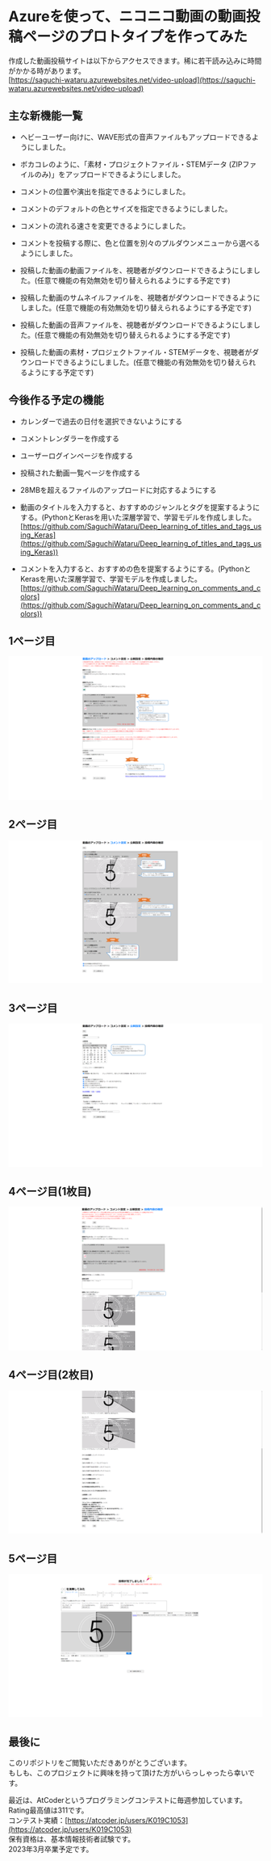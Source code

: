 # Azureを使って、ニコニコ動画の動画投稿ページのプロトタイプを作ってみた  
作成した動画投稿サイトは以下からアクセスできます。稀に若干読み込みに時間がかかる時があります。  
[https://saguchi-wataru.azurewebsites.net/video-upload](https://saguchi-wataru.azurewebsites.net/video-upload)  

## 主な新機能一覧

* ヘビーユーザー向けに、WAVE形式の音声ファイルもアップロードできるようにしました。

* ボカコレのように、「素材・プロジェクトファイル・STEMデータ (ZIPファイルのみ)」をアップロードできるようにしました。

* コメントの位置や演出を指定できるようにしました。

* コメントのデフォルトの色とサイズを指定できるようにしました。

* コメントの流れる速さを変更できるようにしました。

* コメントを投稿する際に、色と位置を別々のプルダウンメニューから選べるようにしました。

* 投稿した動画の動画ファイルを、視聴者がダウンロードできるようにしました。(任意で機能の有効無効を切り替えられるようにする予定です)

* 投稿した動画のサムネイルファイルを、視聴者がダウンロードできるようにしました。(任意で機能の有効無効を切り替えられるようにする予定です)

* 投稿した動画の音声ファイルを、視聴者がダウンロードできるようにしました。(任意で機能の有効無効を切り替えられるようにする予定です)

* 投稿した動画の素材・プロジェクトファイル・STEMデータを、視聴者がダウンロードできるようにしました。(任意で機能の有効無効を切り替えられるようにする予定です)

## 今後作る予定の機能

* カレンダーで過去の日付を選択できないようにする

* コメントレンダラーを作成する

* ユーザーログインページを作成する

* 投稿された動画一覧ページを作成する

* 28MBを超えるファイルのアップロードに対応するようにする

* 動画のタイトルを入力すると、おすすめのジャンルとタグを提案するようにする。(PythonとKerasを用いた深層学習で、学習モデルを作成しました。[https://github.com/SaguchiWataru/Deep_learning_of_titles_and_tags_using_Keras](https://github.com/SaguchiWataru/Deep_learning_of_titles_and_tags_using_Keras))

* コメントを入力すると、おすすめの色を提案するようにする。(PythonとKerasを用いた深層学習で、学習モデルを作成しました。[https://github.com/SaguchiWataru/Deep_learning_on_comments_and_colors](https://github.com/SaguchiWataru/Deep_learning_on_comments_and_colors))

## 1ページ目
![ページ1](https://raw.githubusercontent.com/SaguchiWataru/Video-Upload-Site/main/Sources/page01.png)

## 2ページ目
![ページ2](https://raw.githubusercontent.com/SaguchiWataru/Video-Upload-Site/main/Sources/page02.png)

## 3ページ目
![ページ2](https://raw.githubusercontent.com/SaguchiWataru/Video-Upload-Site/main/Sources/page03.png)

## 4ページ目(1枚目)
![ページ4-1](https://raw.githubusercontent.com/SaguchiWataru/Video-Upload-Site/main/Sources/page04-1.png)

## 4ページ目(2枚目)
![ページ4-2](https://raw.githubusercontent.com/SaguchiWataru/Video-Upload-Site/main/Sources/page04-2.png)

## 5ページ目
![ページ5](https://raw.githubusercontent.com/SaguchiWataru/Video-Upload-Site/main/Sources/page06.png)


## 最後に  

このリポジトリをご閲覧いただきありがとうございます。  
もしも、このプロジェクトに興味を持って頂けた方がいらっしゃったら幸いです。  

最近は、AtCoderというプログラミングコンテストに毎週参加しています。  
Rating最高値は311です。  
コンテスト実績：[https://atcoder.jp/users/K019C1053](https://atcoder.jp/users/K019C1053)  
保有資格は、基本情報技術者試験です。  
2023年3月卒業予定です。  
